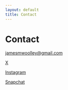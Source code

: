 ```yaml
---
layout: default
title: Contact
---
```


# Contact

[jamesmwoolley@gmail.com](mailto:jamesmwoolley@gmail.com)

<a href="https://x.com/jimmammoth" target="_blank"><i class="fa-brands fa-x-twitter"></i> X</a>

<a href="https://www.instagram.com/jimmammoth" target="_blank"><i class="fa-brands fa-instagram fa-lg"></i> Instagram</a>

<a href="https://www.snapchat.com/add/jimmammoth" target="_blank"><i class="fa-brands fa-snapchat fa-lg"></i> Snapchat</a>